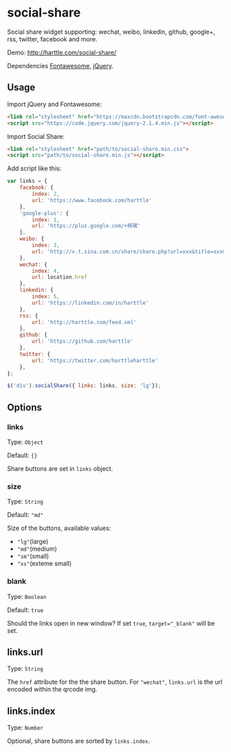 # social-share

Social share widget supporting: wechat, weibo, linkedin, github, google+, rss, twitter, facebook and more.

Demo: http://harttle.com/social-share/

Dependencies [Fontawesome][font], [jQuery][jq].

## Usage

Import jQuery and Fontawesome:

```html
<link rel="stylesheet" href="https://maxcdn.bootstrapcdn.com/font-awesome/4.5.0/css/font-awesome.min.css">
<script src="https://code.jquery.com/jquery-2.1.4.min.js"></script>
```

Import Social Share:

```html
<link rel="stylesheet" href="path/to/social-share.min.css">
<script src="path/to/social-share.min.js"></script>
```

Add script like this:

```javascript
var links = {
    facebook: {
        index: 2,
        url: 'https://www.facebook.com/harttle'
    },
    'google-plus': {
        index: 1,
        url: 'https://plus.google.com/+杨珺'
    },
    weibo: {
        index: 3,
        url: 'http://v.t.sina.com.cn/share/share.php?url=xxx&title=xxx&appid=xxx'
    },
    wechat: {
        index: 4,
        url: location.href
    },
    linkedin: {
        index: 5,
        url: 'https://linkedin.com/in/harttle'
    },
    rss: {
        url: 'http://harttle.com/feed.xml'
    },
    github: {
        url: 'https://github.com/harttle'
    },
    twitter: {
        url: 'https://twitter.com/harttleharttle'
    },
};

$('div').socialShare({ links: links, size: 'lg'});
```

## Options

### links

Type: `Object`

Default: `{}`

Share buttons are set in `links` object.

### size

Type: `String`

Default: `"md"`

Size of the buttons, available values: 

* `"lg"`(large)
* `"md"`(medium)
* `"sm"`(small)
* `"xs"`(exteme small)

### blank

Type: `Boolean`

Default: `true`

Should the links open in new window? If set `true`, `target="_blank"` will be set.

## links.url

Type: `String`

The `href` attribute for the the share button. For `"wechat"`, `links.url` is the url encoded within the qrcode img.

## links.index

Type: `Number`

Optional, share buttons are sorted by `links.index`.


[font]: http://fontawesome.io/
[jq]: http://jquery.com/
